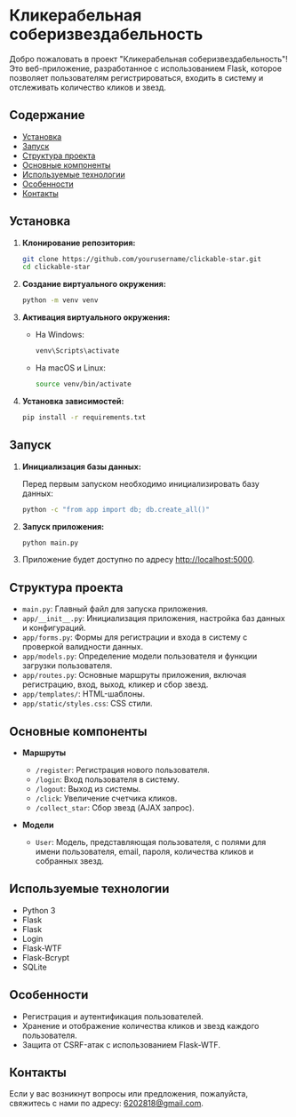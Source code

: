 # Кликерабельная соберизвездабельность

Добро пожаловать в проект "Кликерабельная соберизвездабельность"! Это веб-приложение, разработанное с использованием Flask, которое позволяет пользователям регистрироваться, входить в систему и отслеживать количество кликов и звезд.

## Содержание

- [Установка](#установка)
- [Запуск](#запуск)
- [Структура проекта](#структура-проекта)
- [Основные компоненты](#основные-компоненты)
- [Используемые технологии](#используемые-технологии)
- [Особенности](#особенности)
- [Контакты](#контакты)

## Установка

1. **Клонирование репозитория:**

   ```bash
   git clone https://github.com/yourusername/clickable-star.git
   cd clickable-star
   ```

2. **Создание виртуального окружения:**

   ```bash
   python -m venv venv
   ```

3. **Активация виртуального окружения:**

   - На Windows:

     ```bash
     venv\Scripts\activate
     ```

   - На macOS и Linux:

     ```bash
     source venv/bin/activate
     ```

4. **Установка зависимостей:**

   ```bash
   pip install -r requirements.txt
   ```

## Запуск

1. **Инициализация базы данных:**

   Перед первым запуском необходимо инициализировать базу данных:

   ```bash
   python -c "from app import db; db.create_all()"
   ```

2. **Запуск приложения:**

   ```bash
   python main.py
   ```

3. Приложение будет доступно по адресу [http://localhost:5000](http://localhost:5000).

## Структура проекта

- `main.py`: Главный файл для запуска приложения.
- `app/__init__.py`: Инициализация приложения, настройка баз данных и конфигураций.
- `app/forms.py`: Формы для регистрации и входа в систему с проверкой валидности данных.
- `app/models.py`: Определение модели пользователя и функции загрузки пользователя.
- `app/routes.py`: Основные маршруты приложения, включая регистрацию, вход, выход, кликер и сбор звезд.
- `app/templates/`: HTML-шаблоны.
- `app/static/styles.css`: CSS стили.

## Основные компоненты

- **Маршруты**

  - `/register`: Регистрация нового пользователя.
  - `/login`: Вход пользователя в систему.
  - `/logout`: Выход из системы.
  - `/click`: Увеличение счетчика кликов.
  - `/collect_star`: Сбор звезд (AJAX запрос).

- **Модели**

  - `User`: Модель, представляющая пользователя, с полями для имени пользователя, email, пароля, количества кликов и собранных звезд.


## Используемые технологии

- Python 3
- Flask
- Flask
- Login
- Flask-WTF
- Flask-Bcrypt
- SQLite

## Особенности

- Регистрация и аутентификация пользователей.
- Хранение и отображение количества кликов и звезд каждого пользователя.
- Защита от CSRF-атак с использованием Flask-WTF.

## Контакты

Если у вас возникнут вопросы или предложения, пожалуйста, свяжитесь с нами по адресу: [6202818@gmail.com](mailto:6202818@gmail.com).

